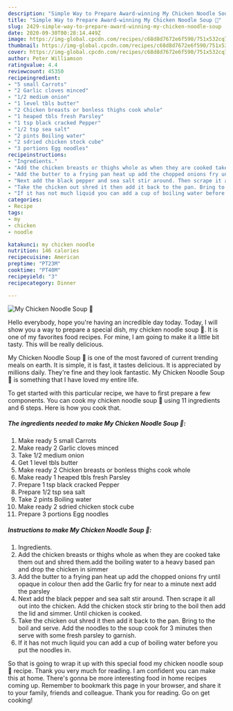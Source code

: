 ```yaml
---
description: "Simple Way to Prepare Award-winning My Chicken Noodle Soup 💖"
title: "Simple Way to Prepare Award-winning My Chicken Noodle Soup 💖"
slug: 2429-simple-way-to-prepare-award-winning-my-chicken-noodle-soup
date: 2020-09-30T00:28:14.449Z
image: https://img-global.cpcdn.com/recipes/c68d8d7672e6f590/751x532cq70/my-chicken-noodle-soup-💖-recipe-main-photo.jpg
thumbnail: https://img-global.cpcdn.com/recipes/c68d8d7672e6f590/751x532cq70/my-chicken-noodle-soup-💖-recipe-main-photo.jpg
cover: https://img-global.cpcdn.com/recipes/c68d8d7672e6f590/751x532cq70/my-chicken-noodle-soup-💖-recipe-main-photo.jpg
author: Peter Williamson
ratingvalue: 4.4
reviewcount: 45350
recipeingredient:
- "5 small Carrots"
- "2 Garlic cloves minced"
- "1/2 medium onion"
- "1 level tbls butter"
- "2 Chicken breasts or bonless thighs cook whole"
- "1 heaped tbls fresh Parsley"
- "1 tsp black cracked Pepper"
- "1/2 tsp sea salt"
- "2 pints Boiling water"
- "2 sdried chicken stock cube"
- "3 portions Egg noodles"
recipeinstructions:
- "Ingredients."
- "Add the chicken breasts or thighs whole as when they are cooked take them out and shred them.add the boiling water to a heavy based pan and drop the chicken in simmer"
- "Add the butter to a frying pan heat up add the chopped onions fry until opaque in colour then add the Garlic fry for near to a minute next add the parsley"
- "Next add the black pepper and sea salt stir around. Then scrape it all out into the chicken. Add the chicken stock stir bring to the boil then add the lid and simmer. Until chicken is cooked."
- "Take the chicken out shred it then add it back to the pan. Bring to the boil and serve. Add the noodles to the soup cook for 3 minutes then serve with some fresh parsley to garnish."
- "If it has not much liquid you can add a cup of boiling water before you put the noodles in."
categories:
- Recipe
tags:
- my
- chicken
- noodle

katakunci: my chicken noodle 
nutrition: 146 calories
recipecuisine: American
preptime: "PT23M"
cooktime: "PT40M"
recipeyield: "3"
recipecategory: Dinner

---
```



![My Chicken Noodle Soup 💖](https://img-global.cpcdn.com/recipes/c68d8d7672e6f590/751x532cq70/my-chicken-noodle-soup-💖-recipe-main-photo.jpg)

Hello everybody, hope you're having an incredible day today. Today, I will show you a way to prepare a special dish, my chicken noodle soup 💖. It is one of my favorites food recipes. For mine, I am going to make it a little bit tasty. This will be really delicious.

My Chicken Noodle Soup 💖 is one of the most favored of current trending meals on earth. It is simple, it is fast, it tastes delicious. It is appreciated by millions daily. They're fine and they look fantastic. My Chicken Noodle Soup 💖 is something that I have loved my entire life.




To get started with this particular recipe, we have to first prepare a few components. You can cook my chicken noodle soup 💖 using 11 ingredients and 6 steps. Here is how you cook that.

<!--inarticleads1-->

##### The ingredients needed to make My Chicken Noodle Soup 💖:

1. Make ready 5 small Carrots
1. Make ready 2 Garlic cloves minced
1. Take 1/2 medium onion
1. Get 1 level tbls butter
1. Make ready 2 Chicken breasts or bonless thighs cook whole
1. Make ready 1 heaped tbls fresh Parsley
1. Prepare 1 tsp black cracked Pepper
1. Prepare 1/2 tsp sea salt
1. Take 2 pints Boiling water
1. Make ready 2 sdried chicken stock cube
1. Prepare 3 portions Egg noodles




<!--inarticleads2-->

##### Instructions to make My Chicken Noodle Soup 💖:

1. Ingredients.
1. Add the chicken breasts or thighs whole as when they are cooked take them out and shred them.add the boiling water to a heavy based pan and drop the chicken in simmer
1. Add the butter to a frying pan heat up add the chopped onions fry until opaque in colour then add the Garlic fry for near to a minute next add the parsley
1. Next add the black pepper and sea salt stir around. Then scrape it all out into the chicken. Add the chicken stock stir bring to the boil then add the lid and simmer. Until chicken is cooked.
1. Take the chicken out shred it then add it back to the pan. Bring to the boil and serve. Add the noodles to the soup cook for 3 minutes then serve with some fresh parsley to garnish.
1. If it has not much liquid you can add a cup of boiling water before you put the noodles in.




So that is going to wrap it up with this special food my chicken noodle soup 💖 recipe. Thank you very much for reading. I am confident you can make this at home. There's gonna be more interesting food in home recipes coming up. Remember to bookmark this page in your browser, and share it to your family, friends and colleague. Thank you for reading. Go on get cooking!
